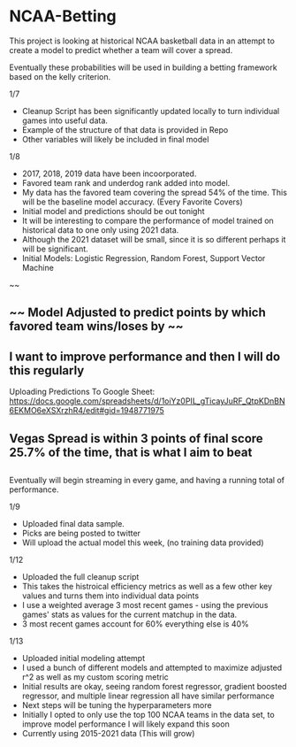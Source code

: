 # NCAA-Betting


This project is looking at historical NCAA basketball data in an attempt to create a model to predict 
whether a team will cover a spread.

Eventually these probabilities will be used in building a betting framework based on the kelly criterion.  



1/7
  - Cleanup Script has been significantly updated locally to turn individual games into useful data.  
  - Example of the structure of that data is provided in Repo
  - Other variables will likely be included in final model

1/8
  - 2017, 2018, 2019 data have been incoorporated.  
  - Favored team rank and underdog rank added into model.
  - My data has the favored team covering the spread 54% of the time. This will be the baseline model accuracy.  (Every Favorite Covers)
  - Initial model and predictions should be out tonight 
  - It will be interesting to compare the performance of model trained on historical data to one only using 2021 data.
  - Although the 2021 dataset will be small, since it is so different perhaps it will be significant. 
  - Initial Models:  Logistic Regression, Random Forest, Support Vector Machine 
 
 ~~ 
 
 ##  ~~  Model Adjusted to predict points by which favored team wins/loses by ~~

 

 ## I want to improve performance and then I will do this regularly
 
   Uploading Predictions To Google Sheet: https://docs.google.com/spreadsheets/d/1oiYz0PIL_gTicayJuRF_QtpKDnBN6EKMO6eXSXrzhR4/edit#gid=1948771975
   
   
 
 ## Vegas Spread is within 3 points of final score 25.7% of the time, that is what I aim to beat 
 

## 
  
 
 Eventually will begin streaming in every game, and having a running total of performance. 
 
 
 1/9 
 - Uploaded final data sample.  
 - Picks are being posted to twitter
 - Will upload the actual model this week, (no training data provided) 
 
 
 1/12
 - Uploaded the full cleanup script 
 - This takes the histroical efficiency metrics as well as a few other key values and turns them into individual data points
 - I use a weighted average 3 most recent games - using the previous games' stats as values for the current matchup in the data. 
 - 3 most recent games account for 60% everything else is 40%
 
 1/13
 - Uploaded initial modeling attempt
 - I used a bunch of different models and attempted to maximize adjusted r^2 as well as my custom scoring metric
 - Initial results are okay, seeing random forest regressor, gradient boosted regressor, and multiple linear regression all have similar performance
 - Next steps will be tuning the hyperparameters more
 - Initially I opted to only use the top 100 NCAA teams in the data set, to improve model performance I will likely expand this soon
 - Currently using 2015-2021 data (This will grow)
 
 
 
 
